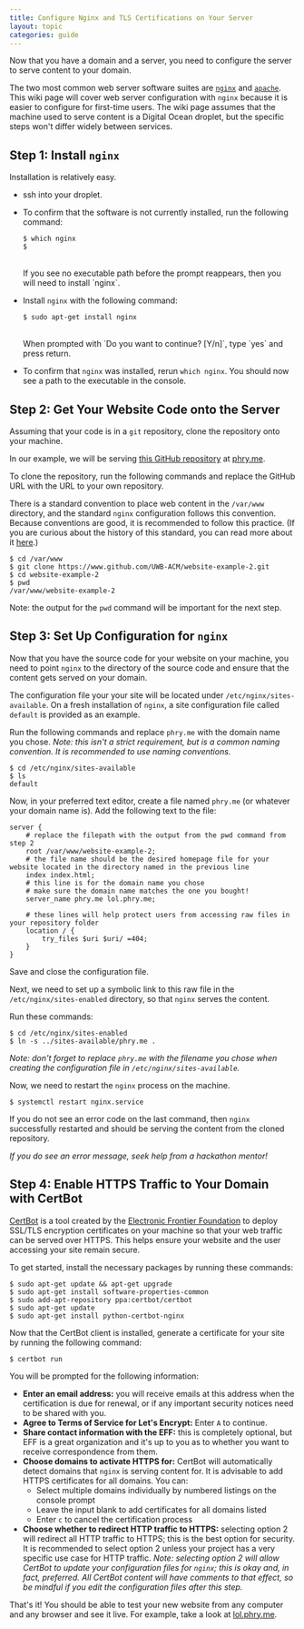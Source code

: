 ```yaml
---
title: Configure Nginx and TLS Certifications on Your Server
layout: topic
categories: guide
---
```


Now that you have a domain and a server, you need to configure 
the server to serve content to your domain.

The two most common web server software suites are 
[`nginx`](https://nginx.org/) and [`apache`](https://www.apache.org/). 
This wiki page will cover web server configuration with `nginx` 
because it is easier to configure for first-time users. The wiki page 
assumes that the machine used to serve content is a Digital Ocean 
droplet, but the specific steps won't differ widely between services.

## Step 1: Install `nginx`

Installation is relatively easy.
- ssh into your droplet.
- To confirm that the software is not currently installed, run the 
  following command:
  
  ```console
  $ which nginx
  $
  ```
  <br>
  If you see no executable path before the prompt reappears, then you 
  will need to install `nginx`.
- Install `nginx` with the following command:
  
  ```console
  $ sudo apt-get install nginx
  ```
  <br>
  When prompted with `Do you want to continue? [Y/n]`, type `yes` and 
  press return.
- To confirm that `nginx` was installed, rerun `which nginx`.
  You should now see a path to the executable in the console.

## Step 2: Get Your Website Code onto the Server

Assuming that your code is in a `git` repository, clone the repository 
onto your machine.

In our example, we will be serving 
[this GitHub repository](https://github.com/UWB-ACM/website-example-2) 
at [phry.me](http://phry.me).

To clone the repository, run the following commands and replace the 
GitHub URL with the URL to your own repository.

There is a standard convention to place web content in the `/var/www` 
directory, and the standard `nginx` configuration follows this 
convention. Because conventions are good, it is recommended to follow 
this practice. (If you are curious about the history of this 
standard, you can read more about it 
[here](https://unix.stackexchange.com/questions/47436/why-is-the-root-directory-on-a-web-server-put-by-default-in-var-www).)

```console
$ cd /var/www
$ git clone https://www.github.com/UWB-ACM/website-example-2.git
$ cd website-example-2
$ pwd
/var/www/website-example-2
```

Note: the output for the `pwd` command will be important for the 
next step.

## Step 3: Set Up Configuration for `nginx`

Now that you have the source code for your website on your machine, 
you need to point `nginx` to the directory of the source code and 
ensure that the content gets served on your domain.

The configuration file your your site will be located under `/etc/nginx/sites-available`. On a fresh installation of `nginx`, a 
site configuration file called `default` is provided as an example.

Run the following commands and replace `phry.me` with the domain name 
you chose. _Note: this isn't a strict requirement, but is a common 
naming convention. It is recommended to use naming conventions._

```console
$ cd /etc/nginx/sites-available
$ ls
default
```

Now, in your preferred text editor, create a file named `phry.me` 
(or whatever your domain name is). Add the following text to the 
file:

```
server {
    # replace the filepath with the output from the pwd command from step 2
    root /var/www/website-example-2;
    # the file name should be the desired homepage file for your website located in the directory named in the previous line
    index index.html;       
    # this line is for the domain name you chose
    # make sure the domain name matches the one you bought!
    server_name phry.me lol.phry.me;

    # these lines will help protect users from accessing raw files in your repository folder
    location / {
        try_files $uri $uri/ =404;
    }
}
```

Save and close the configuration file.

Next, we need to set up a symbolic link to this raw file in the 
`/etc/nginx/sites-enabled` directory, so that `nginx` serves the 
content.

Run these commands:

```console
$ cd /etc/nginx/sites-enabled
$ ln -s ../sites-available/phry.me .
```

_Note: don't forget to replace `phry.me` with the filename you chose 
when creating the configuration file in `/etc/nginx/sites-available`._

Now, we need to restart the `nginx` process on the machine.

```console
$ systemctl restart nginx.service
```

If you do not see an error code on the last command, then `nginx` 
successfully restarted and should be serving the content from the 
cloned repository.

_If you do see an error message, seek help from a hackathon mentor!_

## Step 4: Enable HTTPS Traffic to Your Domain with CertBot

[CertBot](https://certbot.eff.org/) is a tool created by the 
[Electronic Frontier Foundation](https://www.eff.org/) to deploy 
SSL/TLS encryption certificates on your machine so that your web 
traffic can be served over HTTPS. This helps ensure your website and 
the user accessing your site remain secure.

To get started, install the necessary packages by running these 
commands:

```console
$ sudo apt-get update && apt-get upgrade
$ sudo apt-get install software-properties-common
$ sudo add-apt-repository ppa:certbot/certbot
$ sudo apt-get update
$ sudo apt-get install python-certbot-nginx
```

Now that the CertBot client is installed, generate a certificate for 
your site by running the following command:

```console
$ certbot run
```

You will be prompted for the following information:
- **Enter an email address:** you will receive emails at this address 
  when the certification is due for renewal, or if any important 
  security notices need to be shared with you.
- **Agree to Terms of Service for Let's Encrypt:** Enter `A` to 
  continue.
- **Share contact information with the EFF:** this is completely 
  optional, but EFF is a great organization and it's up to you as to 
  whether you want to receive correspondence from them.
- **Choose domains to activate HTTPS for:** CertBot will 
  automatically detect domains that `nginx` is serving content for. 
  It is advisable to add HTTPS certificates for all domains.
  You can:
  - Select multiple domains individually by numbered listings 
    on the console prompt
  - Leave the input blank to add certificates for all domains listed
  - Enter `c` to cancel the certification process
- **Choose whether to redirect HTTP traffic to HTTPS:** selecting 
  option 2 will redirect all HTTP traffic to HTTPS; this is the best 
  option for security. It is recommended to select option 2 unless 
  your project has a very specific use case for HTTP traffic. _Note: 
  selecting option 2 will allow CertBot to update your configuration 
  files for `nginx`; this is okay and, in fact, preferred. All 
  CertBot content will have comments to that effect, so be mindful 
  if you edit the configuration files after this step._

That's it! You should be able to test your new website from any 
computer and any browser and see it live. For example, take a look 
at [lol.phry.me](https://lol.phry.me/).

